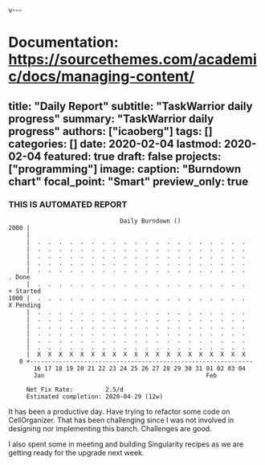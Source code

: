 v---
# Documentation: https://sourcethemes.com/academic/docs/managing-content/

title: "Daily Report"
subtitle: "TaskWarrior daily progress"
summary: "TaskWarrior daily progress"
authors: ["icaoberg"]
tags: []
categories: []
date: 2020-02-04
lastmod: 2020-02-04
featured: true
draft: false
projects: ["programming"]
image:
  caption: "Burndown chart"
  focal_point: "Smart"
  preview_only: true
---

### THIS IS AUTOMATED REPORT

```
                               Daily Burndown ()
2000 |
     |
     |  .  .  .  .  .  .  .  .  .  .  .  .  .  .  .  .  .  .  .  .
     |  .  .  .  .  .  .  .  .  .  .  .  .  .  .  .  .  .  .  .  .
     |  .  .  .  .  .  .  .  .  .  .  .  .  .  .  .  .  .  .  .  .
     |  .  .  .  .  .  .  .  .  .  .  .  .  .  .  .  .  .  .  .  .
     |  .  .  .  .  .  .  .  .  .  .  .  .  .  .  .  .  .  .  .  .     . Done
     |  .  .  .  .  .  .  .  .  .  .  .  .  .  .  .  .  .  .  .  .     + Started
1000 |  .  .  .  .  .  .  .  .  .  .  .  .  .  .  .  .  .  .  .  .     X Pending
     |  .  .  .  .  .  .  .  .  .  .  .  .  .  .  .  .  .  .  .  .
     |  .  .  .  .  .  .  .  .  .  .  .  .  .  .  .  .  .  .  .  .
     |  .  .  .  .  .  .  .  .  .  .  .  .  .  .  .  .  .  .  .  .
     |  .  .  .  .  .  .  .  .  .  .  .  .  .  .  .  .  .  .  .  .
     |  .  .  .  .  .  .  .  .  .  .  .  .  .  .  .  .  .  .  .  .
     |  .  .  .  .  .  .  .  .  .  .  .  .  .  .  .  .  .  .  .  .
     |  X  X  X  X  X  X  X  X  X  X  X  X  X  X  X  X  X  X  X  X
   0 +--------------------------------------------------------------
       16 17 18 19 20 21 22 23 24 25 26 27 28 29 30 31 01 02 03 04
       Jan                                             Feb

     Net Fix Rate:         2.5/d
     Estimated completion: 2020-04-29 (12w)
```

It has been a productive day. Have trying to refactor some code on CellOrganizer. That has been challenging since I was not involved in designing nor implementing this banch. Challenges are good.

I also spent some in meeting and building Singularity recipes as we are getting ready for the upgrade next week.
